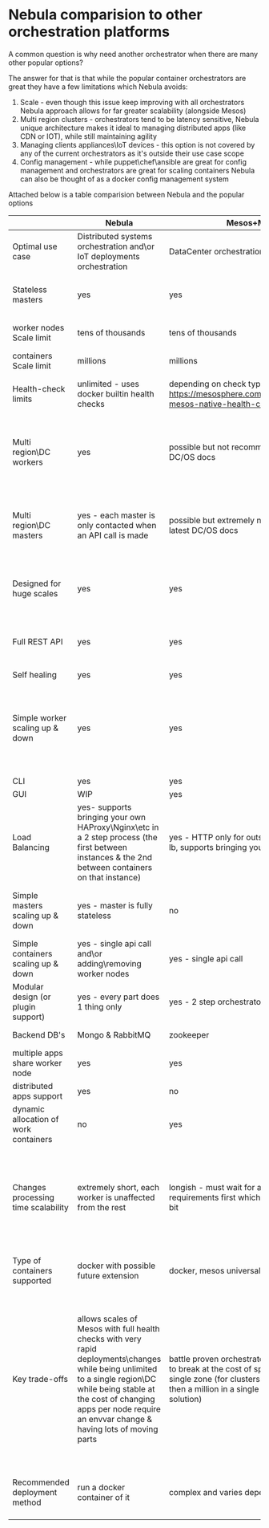 # Nebula comparision to other orchestration platforms

A common question is why need another orchestrator when there are many other popular options? 

The answer for that is that while the popular container orchestrators are great they have a few limitations which Nebula avoids:

 1. Scale - even though this issue keep improving with all orchestrators Nebula approach allows for far greater scalability (alongside Mesos)
 2. Multi region clusters - orchestrators tend to be latency sensitive, Nebula unique architecture makes it ideal to managing distributed apps (like CDN or IOT), while still maintaining agility
 3. Managing clients appliances\IoT devices - this option is not covered by any of the current orchestrators as it's outside their use case scope
 4. Config management - while puppet\chef\ansible are great for config management and orchestrators are great for scaling containers Nebula can also be thought of as a docker config management system
 
Attached below is a table comparision between Nebula and the popular options


|  | Nebula | Mesos+Marathon\DC/OS | Kubernetes | Swarm |
|-------------------------------------|---------------------------------------------------------------------------------------------------------------------------------------------------|------------------------------------------------------------------------------------------------------------------------------|-------------------------------------------------------------------------------------|-------------------------------------------------------------------------------------------------------------|
| Optimal use case  | Distributed systems orchestration and\or IoT deployments orchestration | DataCenter orchestration | DataCenter orchestration | DataCenter orchestration |
| Stateless masters | yes | yes | yes | no - data stored in local master raft consensus  |
| worker nodes Scale limit | tens of thousands  | tens of thousands | 1000-5000 depending on version | unknown |
| containers Scale limit | millions | millions | 120000 | unknown |
| Health-check limits | unlimited - uses docker builtin health checks | depending on check type - https://mesosphere.com/blog/2017/01/05/introducing-mesos-native-health-checks-apache-mesos-part-1/ | unknown | unlimited - uses docker builtin health checks |
| Multi region\DC workers | yes | possible but not recommended according to latest DC/OS docs | possible via multiple clusters controlled via an ubernetes cluster | yes |
| Multi region\DC masters | yes - each master is only contacted when an API call is made | possible but extremely not recommended according to latest DC/OS docs | not possible - even with ubernetes each region masters only manage it's own regions | possible but not recommended do to raft consensus  |
| Designed for huge scales | yes | yes | if you consider 1000-5000 instances huge | unknown |
| Full REST API | yes | yes | yes | partial - by default no outside endpoint is available  |
| Self healing | yes | yes | yes | yes |
| Simple worker scaling up & down | yes | yes | yes | partial - scaling down cleanly requires an api call rather then just shutting down the server like the rest |
| CLI | yes | yes | yes | yes |
| GUI | WIP | yes | yes | no |
| Load Balancing | yes- supports bringing your own HAProxy\Nginx\etc in a 2 step process (the first between instances & the 2nd between containers on that instance) | yes - HTTP only for outside connections - marathon-lb, supports bringing your own otherwise | yes | yes - auto routes inside the cluster but you still need to LB between cluster nodes from the outside  |
| Simple masters scaling up & down | yes - master is fully stateless | no | no | partial - simple as long as quorum remains in the process |
| Simple containers scaling up & down | yes - single api call and\or adding\removing worker nodes | yes - single api call | yes - single api call | yes - single api call |
| Modular design (or plugin support) | yes - every part does 1 thing only | yes - 2 step orchestrator | yes | yes |
| Backend DB's | Mongo & RabbitMQ | zookeeper | etcd | internal in masters |
| multiple apps share worker node | yes | yes | yes | yes |
| distributed apps support | yes    |  no   |  no   |  no   |
| dynamic allocation of work containers | no | yes | yes | yes |
| Changes processing time scalability | extremely short, each worker is unaffected from the rest | longish - must wait for an offer matching it requirements first which at complex clusters can take a bit | short - listens to EtcD for changes which is fast but the masters don't scale when the load does | longish - gossip protocol will get there in the end but might take the scenic route |
| Type of containers supported | docker with possible future extension | docker, mesos universal container | docker with possible future extension | docker only |
| Key trade-offs | allows scales of Mesos with full health checks with very rapid deployments\changes while being unlimited to a single region\DC while being stable at the cost of changing apps per node require an envvar change & having lots of moving parts | battle proven orchestrator that's damn near impossible to break at the cost of speed of changes & sticking to a single zone (for clusters with requests counts smaller then a million in a single region this is an amazing solution) | the buzzword choice, very popular (so support & updates are great) but kinda forces you to do things the Google way & not nearly as scalable as some other choices | comes prebuilt with the docker engine so easy to set up but is kinda of a black box, also using GOSSIP only ensures eventual consistency so who knows when a requested change takes affect |
| Recommended deployment method | run a docker container of it | complex and varies depending on your design | complex and varies depending on your design | prebuilt in docker engine so just a couple of commands |
